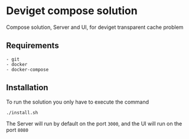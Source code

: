 #  Deviget compose solution
Compose solution, Server and UI, for deviget transparent cache problem

## Requirements

```
- git
- docker
- docker-compose
```

## Installation
To  run the solution you only have to execute the command
``` bash
./install.sh
```
The Server will run by default on the port `3000`, and the UI will run on the port `8080`

